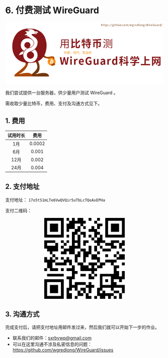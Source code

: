 # 6. 付费测试 WireGuard

<p align="center"><img src="img/WireGuard-BTC.png"></p>

我们尝试提供一台服务器，供少量用户测试 WireGuard 。

需收取少量比特币，费用、支付及沟通方式见下。

## 1. 费用

| 试用时长 |  费用  |
| :------: | :----: |
|   1月    | 0.0002 |
|   6月    | 0.001  |
|   12月   | 0.002  |
|   24月   | 0.004  |

## 2. 支付地址

支付地址： `17o5tS1mLTe6VwQVQir5uTbLcTQeAxEPHa` 

支付二维码：

  <p align="center"><img src="img/btc.png"></p>

## 3. 沟通方式

完成支付后，请把支付地址用邮件发过来，然后我们就可以开始下一步的作业。

- 联系我们的邮件：sxrbywp@gmail.com
- 可以在这里沟通不涉及私密信息的问题：https://github.com/wgredlong/WireGuard/issues



